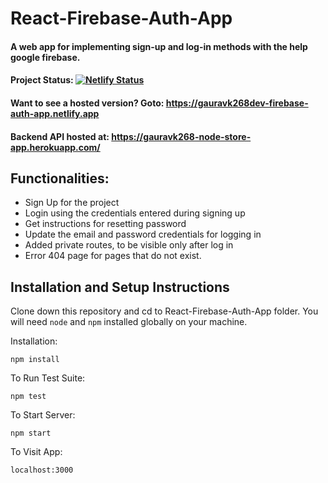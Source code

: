# React-Firebase-Auth-App

#### A web app for implementing sign-up and log-in methods with the help google firebase.

#### Project Status: [![Netlify Status](https://api.netlify.com/api/v1/badges/f29f8186-5287-4eb8-a813-5406702b03f5/deploy-status)](https://app.netlify.com/sites/gauravk268dev-react-firebase-auth-app/deploys)

#### Want to see a hosted version? Goto: https://gauravk268dev-firebase-auth-app.netlify.app

#### Backend API hosted at: https://gauravk268-node-store-app.herokuapp.com/

## Functionalities:

- Sign Up for the project
- Login using the credentials entered during signing up
- Get instructions for resetting password
- Update the email and password credentials for logging in
- Added private routes, to be visible only after log in
- Error 404 page for pages that do not exist.

## Installation and Setup Instructions

Clone down this repository and cd to React-Firebase-Auth-App folder. You will need `node` and `npm` installed globally on your machine.

Installation:

`npm install`

To Run Test Suite:

`npm test`

To Start Server:

`npm start`

To Visit App:

`localhost:3000`
